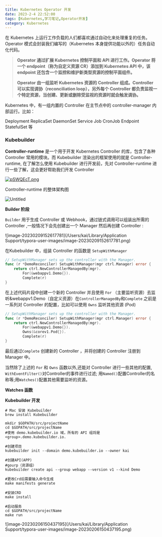 ```yaml
---
title: Kubernetes Operator 开发
date: 2023-2-4 22:52:00
tags: [Kubernetes,学习笔记,Operator开发]
category: Kubernetes
---
```






在 Kubernetes 上运行工作负载的人们都喜欢通过自动化来处理重复的任务。 Operator 模式会封装我们编写的（Kubernetes 本身提供功能以外的）任务自动化代码。

> **Operator 通过扩展 Kubernetes 控制平面和 API 进行工作。Operator 将一个 endpoint（称为自定义资源 CR）添加到 Kubernetes API 中，该 endpoint 还包含一个监控和维护新类型资源的控制平面组件。**
>
> **Operator 由一组监听 Kubernetes 资源的 Controller 组成。Controller 可以实现调协（reconciliation loop），另外每个 Controller 都负责监视一个特定资源，当创建、更新或删除受监视的资源时就会触发调协。**

Kubernetes 中，有一组内置的 Controller 在主节点中的 controller-manager 内部运行。比如：

Deployment  ReplicaSet  DaemonSet  Service  Job  CronJob Endpoint  StatefulSet 等





### **Kubebuilder**

**Controller-runtime** 是一个用于开发 Kubernetes Controller 的库，包含了各种Controller 常用的模块。而 Kubebuilder 渲染出的框架使用的就是 Controller-runtime, 在了解怎么使用 Kubebuilder 进行开发前，先对 Controller-runtime 进行一些了解，这会更好帮助我们开发 Controller

[![pSWQEcT.png](https://s1.ax1x.com/2023/02/09/pSWQEcT.png)](https://imgse.com/i/pSWQEcT)

Controller-runtime 的整体架构图

![Untitled](/Users/kai/Downloads/Untitled.png)



**Builder 阶段**

`Builder` 用于生成 Controller 或 Webhook，通过链式调用可以组装出所需的 Controller ,一般情况下会先创建出一个 Manager 然后再创建 Controller :

![image-20230209152617781](/Users/kai/Library/Application Support/typora-user-images/image-20230209152617781.png)

在Kubebuilder 中，组装 Controller 的函数是 `SetupWithManager`

```go
// SetupWithManager sets up the controller with the Manager.
func (r *DemoReconciler) SetupWithManager(mgr ctrl.Manager) error {
	return ctrl.NewControllerManagedBy(mgr).
		For(&webappv1.Demo{}).
		Complete(r)
}
```

在上述代码片段中创建一个新的 Controller 并且使用 `For` （主要监听资源）去监听&webappv1.Demo（自定义资源）在`ControllerManagedBy`和`Complete` 之前是一系列对 Controller 的配置，比如可以使用 `Owns` 监听其他资源 (Pod)

```go
// SetupWithManager sets up the controller with the Manager.
func (r *DemoReconciler) SetupWithManager(mgr ctrl.Manager) error {
	return ctrl.NewControllerManagedBy(mgr).
		For(&webappv1.Demo{}).
		Owns(&corev1.Pod{}).
		Complete(r)
}
```

最后通过`Complete` 创建新的 Controller ，并将创建的 Controller 注册到 Manager 中。

当然除了上述的 `For` 和 `Owns` 函数以外,还能对 Controller 进行一些其他的配置, `WithEventFilter()`对Controller的事件进行过滤; 用`Named()`配置Controller的名称等;用`Watches()`配置其他需要监听的资源。



**Watches 函数**







**Kubebuilder 开发**

```shell
# Mac 安装 Kubebuilder
brew install Kubebuilder

mkdir $GOPATH/src/projectName
cd $GOPATH/src/projectName
#使用 demo.kubebuilder.io 域，所有的 API 组将是<group>.demo.kubebuilder.io.

#创建项目
kubebuilder init --domain demo.kubebuilder.io --owner kai

#创建API(APP)
#gourp（资源组）
kubebuilder create api --group webapp --version v1 --kind Demo

#更改Crd后需要输入命令生成
make manifests generate

#安装CRD
make install
```



```shell
#启动服务
cd $GOPATH/src/projectName
make run
```

![image-20230206150437195](/Users/kai/Library/Application Support/typora-user-images/image-20230206150437195.png)
